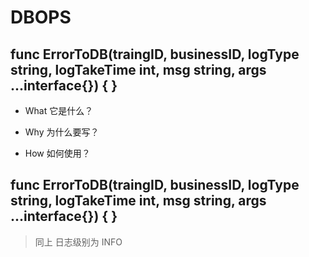 
# DBOPS

## func ErrorToDB(traingID, businessID, logType string, logTakeTime int, msg string, args ...interface{}) { }

>  


- What 它是什么？


- Why 为什么要写？



- How 如何使用？


## func ErrorToDB(traingID, businessID, logType string, logTakeTime int, msg string, args ...interface{}) { }

> 同上 日志级别为 INFO

